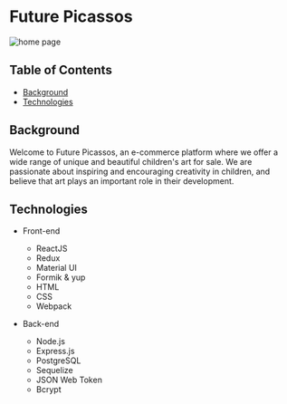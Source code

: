 # Future Picassos

<img src="./public/readme/homepage.png" alt="home page">

## Table of Contents

- [Background](#background)
- [Technologies](#technologies)

## Background

Welcome to Future Picassos, an e-commerce platform where we offer a wide range of unique and beautiful children's art for sale. We are passionate about inspiring and encouraging creativity in children, and believe that art plays an important role in their development.

## Technologies

- Front-end

  - ReactJS
  - Redux
  - Material UI
  - Formik & yup
  - HTML
  - CSS
  - Webpack

- Back-end
  - Node.js
  - Express.js
  - PostgreSQL
  - Sequelize
  - JSON Web Token
  - Bcrypt
